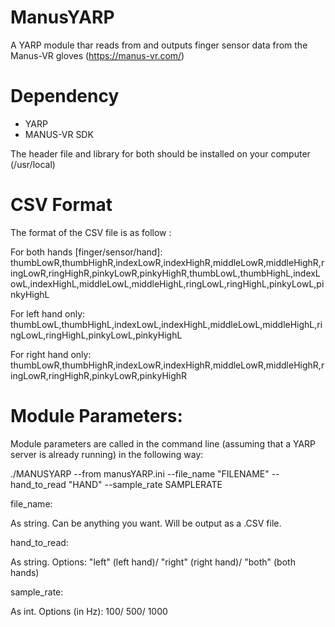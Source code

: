 # ManusYARP
A YARP module thar reads from and outputs finger sensor data from the Manus-VR gloves (https://manus-vr.com/) 


# Dependency
- YARP
- MANUS-VR SDK

The header file and library for both should be installed on your computer (/usr/local)

# CSV Format
The format of the CSV file is as follow :

For both hands [finger/sensor/hand]:
thumbLowR,thumbHighR,indexLowR,indexHighR,middleLowR,middleHighR,ringLowR,ringHighR,pinkyLowR,pinkyHighR,thumbLowL,thumbHighL,indexLowL,indexHighL,middleLowL,middleHighL,ringLowL,ringHighL,pinkyLowL,pinkyHighL

For left hand only:
thumbLowL,thumbHighL,indexLowL,indexHighL,middleLowL,middleHighL,ringLowL,ringHighL,pinkyLowL,pinkyHighL

For right hand only:
thumbLowR,thumbHighR,indexLowR,indexHighR,middleLowR,middleHighR,ringLowR,ringHighR,pinkyLowR,pinkyHighR


# Module Parameters:

Module parameters are called in the command line (assuming that a YARP server is already running) in the following way:

./MANUSYARP --from manusYARP.ini --file_name "FILENAME" --hand_to_read "HAND" --sample_rate SAMPLERATE

file_name:

As string. Can be anything you want. Will be output as a .CSV file.

hand_to_read:

As string. Options: "left" (left hand)/ "right" (right hand)/ "both" (both hands)

sample_rate:

As int. Options (in Hz): 100/ 500/ 1000



